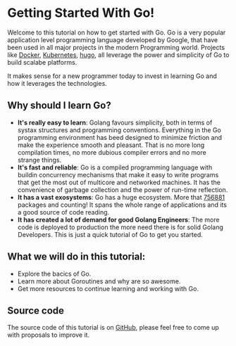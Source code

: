 # Getting Started With Go!
Welcome to this tutorial on how to get started with Go. Go is a very popular application level programming language developed by Google, that have been used in all major projects in the modern Programming world. Projects like [Docker](https://www.docker.com/), [Kubernetes](https://kubernetes.io/), [hugo](http://gohugo.io/), all leverage the power and simplicity of Go to build scalabe platforms. 

It makes sense for a new programmer today to invest in learning Go and how it leverages the technologies.

Why should I learn Go?
---
* **It's really easy to learn**: Golang favours simplicity, both in terms of systax structures and programming conventions. Everything in the Go programming environment has beed designed to minimize friction and make the experience smooth and pleasant. That is no more long compilation times, no more dubious compiler errors and no more strange things.
* **It's fast and reliable**: Go is a compiled programming language with buildin concurrency mechanisms that make it easy to  write programs that get the most out of multicore and networked machines. It has the convenience of garbage collection and the power of run-time reflection.
* **It has a vast exosystems**: Go has a huge ecosystem. More that [756881](http://go-search.org/) packages and counting! It spans the whole range of applications and its a good source of code reading.
* **It has created a lot of demand for good Golang Engineers**: The more code is deployed to production the more need there is for solid Golang Developers. This is just a quick tutorial of Go to get you started.

What we will do in this tutorial:
---
* Explore the bacics of Go.
* Learn more about Goroutines and why are so awesome.
* Get more resources to continue learning and working with Go.

Source code
---
The source code of this tutorial is on [GitHub](theodesp/playground-2zqMV9Np), please feel free to come up with proposals to improve it.
